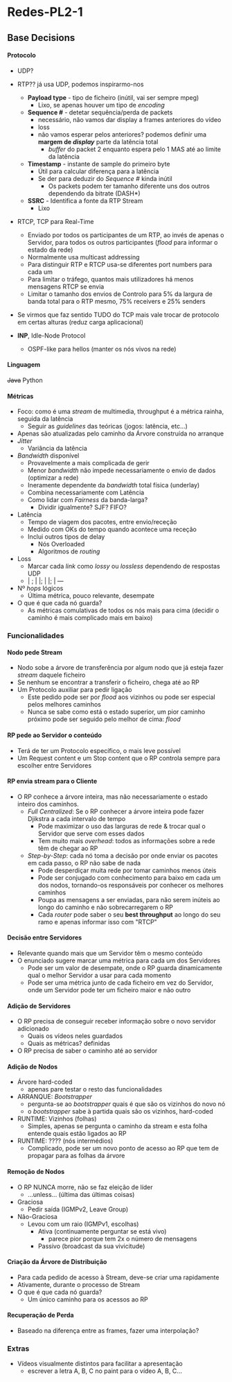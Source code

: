 # Redes-PL2-1

## Base Decisions

#### Protocolo

 * UDP?
 * RTP?? já usa UDP, podemos inspirarmo-nos
   * **Payload type** - tipo de ficheiro (inútil, vai ser sempre mpeg)
     * Lixo, se apenas houver um tipo de *encoding*
   * **Sequence #** - detetar sequência/perda de packets 
     * necessário, não vamos dar display a frames anteriores do vídeo 
     * loss 
     * não vamos esperar pelos anteriores? podemos definir uma **margem de *display*** parte da latência total
       * *buffer* do packet 2 enquanto espera pelo 1 MAS até ao limite da latência
   * **Timestamp** - instante de sample do primeiro byte
     * Útil para calcular diferença para a latência
     * Se der para deduzir do *Sequence #* kinda inútil
       * Os packets podem ter tamanho diferente uns dos outros dependendo da bitrate (DASH*)
   * **SSRC** - Identifica a fonte da RTP Stream
     * Lixo
 * RTCP, TCP para Real-Time
   * Enviado por todos os participantes de um RTP, ao invés de apenas o Servidor, para todos os outros participantes (*flood* para informar o estado da rede)
   * Normalmente usa multicast addressing
   * Para distinguir RTP e RTCP usa-se diferentes port numbers para cada um
   * Para limitar o tráfego, quantos mais utilizadores há menos mensagens RTCP se envia
   * Limitar o tamanho dos envios de Controlo para 5% da largura de banda total para o RTP mesmo, 75% receivers e 25% senders
 * Se virmos que faz sentido TUDO do TCP mais vale trocar de protocolo em certas alturas (reduz carga aplicacional)
  
 * **INP**, Idle-Node Protocol
   * OSPF-like para hellos (manter os nós vivos na rede)

#### Linguagem

~~Java~~ Python

#### Métricas
 * Foco: como é uma *stream* de multimedia, throughput é a métrica rainha, seguida da latência
   * Seguir as *guidelines* das teóricas (jogos: latência, etc...)
 * Apenas são atualizadas pelo caminho da Árvore construída no arranque
 * *Jitter*
   * Variância da latência
 * *Bandwidth* disponível
   * Provavelmente a mais complicada de gerir 
   * Menor *bandwidth* não impede necessariamente o envio de dados (optimizar a rede)
   * Ineramente dependente da *bandwidth* total física (underlay)
   * Combina necessariamente com Latência
   * Como lidar com *Fairness* da banda-larga?
     * Dividir igualmente? SJF? FIFO?
 * Latência 
   * Tempo de viagem dos pacotes, entre envio/receção
   * Medido com OKs do tempo quando acontece uma receção
   * Inclui outros tipos de delay
     * Nós Overloaded
     * Algoritmos de *routing*
 * Loss
   * Marcar cada *link* como *lossy* ou *lossless* dependendo de respostas UDP
   * | ; | |; | |; | —
 * Nº *hops* lógicos
   * Última métrica, pouco relevante, desempate
 * O que é que cada nó guarda?
   * As métricas comulativas de todos os nós mais para cima (decidir o caminho é mais complicado mais em baixo)

### Funcionalidades

#### Nodo pede Stream
 * Nodo sobe a árvore de transferência por algum nodo que já esteja fazer *stream* daquele ficheiro
 * Se nenhum se encontrar a transferir o ficheiro, chega até ao RP
 * Um Protocolo auxiliar para pedir ligação
   * Este pedido pode ser por *flood* aos vizinhos ou pode ser especial pelos melhores caminhos
   * Nunca se sabe como está o estado superior, um pior caminho próximo pode ser seguido pelo melhor de cima: *flood*

#### RP pede ao Servidor o conteúdo
 * Terá de ter um Protocolo específico, o mais leve possível
 * Um Request content e um Stop content que o RP controla sempre para escolher entre Servidores

#### RP envia stream para o Cliente
 * O RP conhece a árvore inteira, mas não necessariamente o estado inteiro dos caminhos.
   * *Full Centralized*: Se o RP conhecer a árvore inteira pode fazer Djikstra a cada intervalo de tempo
     * Pode maximizar o uso das larguras de rede & trocar qual o Servidor que serve com esses dados
     * Tem muito mais *overhead*: todos as informações sobre a rede têm de chegar ao RP
   * *Step-by-Step*: cada nó toma a decisão por onde enviar os pacotes em cada passo, o RP não sabe de nada
     * Pode desperdiçar muita rede por tomar caminhos menos úteis
     * Pode ser conjugado com conhecimento para baixo em cada um dos nodos, tornando-os responsáveis por conhecer os melhores caminhos
     * Poupa as mensagens a ser enviadas, para não serem inúteis ao longo do caminho e não sobrecarregarem o RP
     * Cada *router* pode saber o seu **best throughput** ao longo do seu ramo e apenas informar isso com "RTCP"

#### Decisão entre Servidores
 * Relevante quando mais que um Servidor têm o mesmo conteúdo
 * O enunciado sugere marcar uma métrica para cada um dos Servidores
   * Pode ser um valor de desempate, onde o RP guarda dinamicamente qual o melhor Servidor a usar para cada momento
   * Pode ser uma métrica junto de cada ficheiro em vez do Servidor, onde um Servidor pode ter um ficheiro maior e não outro

#### Adição de Servidores
 * O RP precisa de conseguir receber informação sobre o novo servidor adicionado
   * Quais os vídeos neles guardados
   * Quais as métricas? definidas
 * O RP precisa de saber o caminho até ao servidor

#### Adição de Nodos
 * Árvore hard-coded
   * apenas pare testar o resto das funcionalidades
 * ARRANQUE: *Bootstrapper*
   * pergunta-se ao *bootstrapper* quais é que são os vizinhos do novo nó
   * o *bootstrapper* sabe à partida quais são os vizinhos, hard-coded
 * RUNTIME: Vizinhos (folhas)
   * Simples, apenas se pergunta o caminho da stream e esta folha entende quais estão ligados ao RP
 * RUNTIME: ???? (nós intermédios)
   * Complicado, pode ser um novo ponto de acesso ao RP que tem de propagar para as folhas da árvore
 
#### Remoção de Nodos
 * O RP NUNCA morre, não se faz eleição de líder
   * ...unless... (última das últimas coisas)
 * Graciosa
   * Pedir saída (IGMPv2, Leave Group)
 * Não-Graciosa
   * Levou com um raio (IGMPv1, escolhas)
     * Ativa (continuamente perguntar se está vivo)
       * parece pior porque tem 2x o número de mensagens
     * Passivo (broadcast da sua vivicitude)

#### Criação da Árvore de Distribuição
 * Para cada pedido de acesso à Stream, deve-se criar uma rapidamente
 * Ativamente, durante o processo de Stream 
 * O que é que cada nó guarda?
   * Um único caminho para os acessos ao RP

#### Recuperação de Perda
 * Baseado na diferença entre as frames, fazer uma interpolação?
  
### Extras
 * Vídeos visualmente distintos para facilitar a apresentação
   * escrever a letra A, B, C no paint para o vídeo A, B, C...